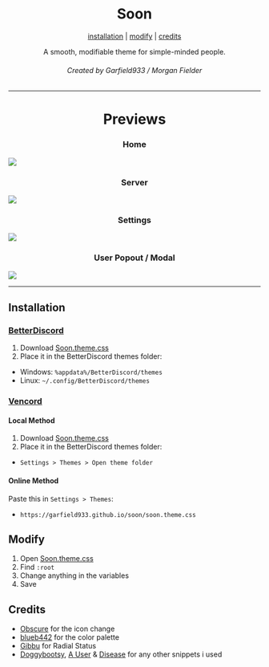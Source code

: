 <h1 align="center">Soon</h1>
<p align="center">
  <a href="#installation">installation</a> |
  <a href="#modify">modify</a> |
  <a href="#credits">credits</a>
</p>

<p align="center">A smooth, modifiable theme for simple-minded people.</p>
<h6 align="center">Created by Garfield933 / Morgan Fielder</h6>

---

<h1 align="center">Previews</h1>
<p align="center">
<h3 align="center">Home</h3>
  <img src="https://i.imgur.com/SXTwk6w.png" />
  <h3 align="center">Server</h3>
  <img src="https://i.imgur.com/ApduSTp.png" />
  <h3 align="center">Settings</h3>
  <img src="https://i.imgur.com/jbwTYua.png" />
  <h3 align="center">User Popout / Modal</h3>
  <img src="https://i.imgur.com/0zWwbas.png" />
</p>

---

## Installation

### [BetterDiscord](https://betterdiscord.app)

1. Download [Soon.theme.css](https://github.com/garfield933/soon/blob/main/soon.theme.css)
2. Place it in the BetterDiscord themes folder:

- Windows: `%appdata%/BetterDiscord/themes`
- Linux: `~/.config/BetterDiscord/themes`

### [Vencord](https://vencord.dev)
#### Local Method

1. Download [Soon.theme.css](https://github.com/garfield933/soon/blob/main/soon.theme.css)
2. Place it in the BetterDiscord themes folder:

- `Settings > Themes > Open theme folder`

#### Online Method<br />
Paste this in `Settings > Themes`:

- `https://garfield933.github.io/soon/soon.theme.css`

## Modify

1. Open [Soon.theme.css](https://github.com/garfield933/soon/blob/main/soon.theme.css)
2. Find `:root`
3. Change anything in the variables
4. Save

## Credits

- [Obscure](https://github.com/Obscure-Git) for the icon change
- [blueb442](https://github.com/blueb442) for the color palette
- [Gibbu](https://github.com/Gibbu) for Radial Status
- [Doggybootsy](https://github.com/doggybootsy), [A User](https://github.com/abUwUser) & [Disease](https://github.com/maenDisease) for any other snippets i used
